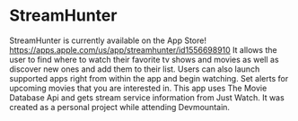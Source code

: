 # StreamHunter
StreamHunter is currently available on the App Store! https://apps.apple.com/us/app/streamhunter/id1556698910
It allows the user to find where to watch their favorite tv shows and movies as well as discover new ones and add them to their list.
Users can also launch supported apps right from within the app and begin watching. Set alerts for upcoming movies that you are interested in.
This app uses The Movie Database Api and gets stream service information from Just Watch. It was created as a personal project while attending Devmountain.
